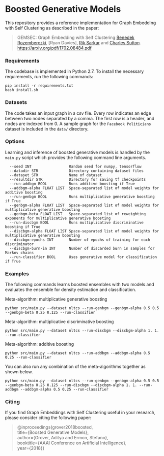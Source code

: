 Boosted Generative Models
============================================

This repository provides a reference implementation for Graph Embedding with Self Clustering as described in the paper:


> GEMSEC: Graph Embedding with Self Clustering
[Benedek Rozemberczki](http://homepages.inf.ed.ac.uk/s1668259/), [Ryan Davies],  [Rik Sarkar](https://cs.stanford.edu/~ermon/)  and [Charles Sutton](https://cs.stanford.edu/~ermon/).     
https://arxiv.org/pdf/1702.08484.pdf


### Requirements

The codebase is implemented in Python 2.7. To install the necessary requirements, run the following commands:

```
pip install -r requirements.txt
bash install.sh
```

### Datasets

The code takes an input graph in a csv file. Every row indicates an edge between two nodes separated by a comma. The first row is a header, and nodes are indexed from 0. A sample graph for the `Facebook Politicians` dataset is included in the  `data/` directory.


### Options

Learning and inference of boosted generative models is handled by the `main.py` script which provides the following command line arguments.

```
  --seed INT                 Random seed for numpy, tensorflow
  --datadir STR              Directory containing dataset files
  --dataset STR              Name of dataset
  --resultdir STR            Directory for saving tf checkpoints
  --run-addbgm BOOL          Runs additive boosting if True
  --addbgm-alpha FLOAT LIST  Space-separated list of model weights for additive boosting
  --run-genbgm BOOL          Runs multiplicative generative boosting if True
  --genbgm-alpha FLOAT LIST  Space-separated list of model weights for multiplicative generative boosting
  --genbgm-beta FLOAT LIST   Space-separated list of reweighting exponents for multiplicative generative boosting
  --run-discbgm BOOL         Runs multiplicative discriminative boosting if True
  --discbgm-alpha FLOAT LIST Space-separated list of model weights for multiplicative generative boosting
  --discbgm-epochs INT       Number of epochs of training for each discriminator
  --discbgm-burn-in INT      Number of discarded burn in samples for Markov chains
  --run-classifier BOOL      Uses generative model for classification if True
```


### Examples

The following commands learns boosted ensembles with two models and evaluates the ensemble for density estimation and classification.

Meta-algorithm: multiplicative generative boosting

```
python src/main.py --dataset nltcs --run-genbgm --genbgm-alpha 0.5 0.5 --genbgm-beta 0.25 0.125 --run-classifier
```

Meta-algorithm: multiplicative discriminative boosting

```
python src/main.py --dataset nltcs --run-discbgm --discbgm-alpha 1. 1. --run-classifier
```

Meta-algorithm: additive boosting

```
python src/main.py --dataset nltcs --run-addbgm --addbgm-alpha 0.5 0.25 --run-classifier
```


You can also run any combination of the meta-algorithms together as shown below.
```
python src/main.py --dataset nltcs --run-genbgm --genbgm-alpha 0.5 0.5 --genbgm-beta 0.25 0.125 --run-discbgm --discbgm-alpha 1. 1. --run-addbgm --addbgm-alpha 0.5 0.25 --run-classifier
```


### Citing

If you find Graph Embeddings with Self Clustering useful in your research, please consider citing the following paper:


>@inproceedings{grover2018boosted,  
  title={Boosted Generative Models},  
  author={Grover, Aditya and Ermon, Stefano},  
  booktitle={AAAI Conference on Artificial Intelligence},  
  year={2018}}

